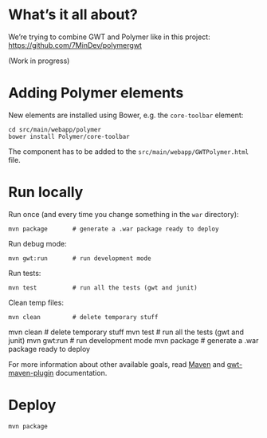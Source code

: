 # What’s it all about?

We’re trying to combine GWT and Polymer like in this project: https://github.com/7MinDev/polymergwt

(Work in progress)

# Adding Polymer elements

New elements are installed using Bower, e.g. the `core-toolbar` element:

```
cd src/main/webapp/polymer
bower install Polymer/core-toolbar
```

The component has to be added to the `src/main/webapp/GWTPolymer.html` file.

# Run locally

Run once (and every time you change something in the `war` directory):

```
mvn package       # generate a .war package ready to deploy
```

Run debug mode:

```
mvn gwt:run       # run development mode
```

Run tests:

```
mvn test          # run all the tests (gwt and junit)
```

Clean temp files:

```
mvn clean         # delete temporary stuff
```



mvn clean         # delete temporary stuff
mvn test          # run all the tests (gwt and junit)
mvn gwt:run       # run development mode
mvn package       # generate a .war package ready to deploy

For more information about other available goals, read [Maven](http://maven.apache.org) and [gwt-maven-plugin](http://mojo.codehaus.org/gwt-maven-plugin) documentation.

# Deploy

```
mvn package
```
